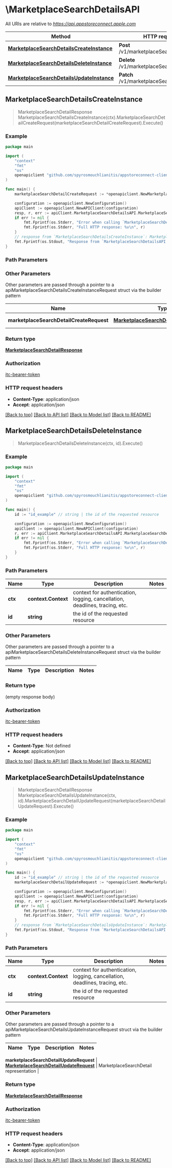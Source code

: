 # \MarketplaceSearchDetailsAPI

All URIs are relative to *https://api.appstoreconnect.apple.com*

Method | HTTP request | Description
------------- | ------------- | -------------
[**MarketplaceSearchDetailsCreateInstance**](MarketplaceSearchDetailsAPI.md#MarketplaceSearchDetailsCreateInstance) | **Post** /v1/marketplaceSearchDetails | 
[**MarketplaceSearchDetailsDeleteInstance**](MarketplaceSearchDetailsAPI.md#MarketplaceSearchDetailsDeleteInstance) | **Delete** /v1/marketplaceSearchDetails/{id} | 
[**MarketplaceSearchDetailsUpdateInstance**](MarketplaceSearchDetailsAPI.md#MarketplaceSearchDetailsUpdateInstance) | **Patch** /v1/marketplaceSearchDetails/{id} | 



## MarketplaceSearchDetailsCreateInstance

> MarketplaceSearchDetailResponse MarketplaceSearchDetailsCreateInstance(ctx).MarketplaceSearchDetailCreateRequest(marketplaceSearchDetailCreateRequest).Execute()



### Example

```go
package main

import (
	"context"
	"fmt"
	"os"
	openapiclient "github.com/spyrosmouchlianitis/appstoreconnect-client"
)

func main() {
	marketplaceSearchDetailCreateRequest := *openapiclient.NewMarketplaceSearchDetailCreateRequest(*openapiclient.NewMarketplaceSearchDetailCreateRequestData("Type_example", *openapiclient.NewMarketplaceSearchDetailCreateRequestDataAttributes("CatalogUrl_example"), *openapiclient.NewAnalyticsReportRequestCreateRequestDataRelationships(*openapiclient.NewAnalyticsReportRequestCreateRequestDataRelationshipsApp(*openapiclient.NewAlternativeDistributionKeyCreateRequestDataRelationshipsAppData("Type_example", "Id_example"))))) // MarketplaceSearchDetailCreateRequest | MarketplaceSearchDetail representation

	configuration := openapiclient.NewConfiguration()
	apiClient := openapiclient.NewAPIClient(configuration)
	resp, r, err := apiClient.MarketplaceSearchDetailsAPI.MarketplaceSearchDetailsCreateInstance(context.Background()).MarketplaceSearchDetailCreateRequest(marketplaceSearchDetailCreateRequest).Execute()
	if err != nil {
		fmt.Fprintf(os.Stderr, "Error when calling `MarketplaceSearchDetailsAPI.MarketplaceSearchDetailsCreateInstance``: %v\n", err)
		fmt.Fprintf(os.Stderr, "Full HTTP response: %v\n", r)
	}
	// response from `MarketplaceSearchDetailsCreateInstance`: MarketplaceSearchDetailResponse
	fmt.Fprintf(os.Stdout, "Response from `MarketplaceSearchDetailsAPI.MarketplaceSearchDetailsCreateInstance`: %v\n", resp)
}
```

### Path Parameters



### Other Parameters

Other parameters are passed through a pointer to a apiMarketplaceSearchDetailsCreateInstanceRequest struct via the builder pattern


Name | Type | Description  | Notes
------------- | ------------- | ------------- | -------------
 **marketplaceSearchDetailCreateRequest** | [**MarketplaceSearchDetailCreateRequest**](MarketplaceSearchDetailCreateRequest.md) | MarketplaceSearchDetail representation | 

### Return type

[**MarketplaceSearchDetailResponse**](MarketplaceSearchDetailResponse.md)

### Authorization

[itc-bearer-token](../README.md#itc-bearer-token)

### HTTP request headers

- **Content-Type**: application/json
- **Accept**: application/json

[[Back to top]](#) [[Back to API list]](../README.md#documentation-for-api-endpoints)
[[Back to Model list]](../README.md#documentation-for-models)
[[Back to README]](../README.md)


## MarketplaceSearchDetailsDeleteInstance

> MarketplaceSearchDetailsDeleteInstance(ctx, id).Execute()



### Example

```go
package main

import (
	"context"
	"fmt"
	"os"
	openapiclient "github.com/spyrosmouchlianitis/appstoreconnect-client"
)

func main() {
	id := "id_example" // string | the id of the requested resource

	configuration := openapiclient.NewConfiguration()
	apiClient := openapiclient.NewAPIClient(configuration)
	r, err := apiClient.MarketplaceSearchDetailsAPI.MarketplaceSearchDetailsDeleteInstance(context.Background(), id).Execute()
	if err != nil {
		fmt.Fprintf(os.Stderr, "Error when calling `MarketplaceSearchDetailsAPI.MarketplaceSearchDetailsDeleteInstance``: %v\n", err)
		fmt.Fprintf(os.Stderr, "Full HTTP response: %v\n", r)
	}
}
```

### Path Parameters


Name | Type | Description  | Notes
------------- | ------------- | ------------- | -------------
**ctx** | **context.Context** | context for authentication, logging, cancellation, deadlines, tracing, etc.
**id** | **string** | the id of the requested resource | 

### Other Parameters

Other parameters are passed through a pointer to a apiMarketplaceSearchDetailsDeleteInstanceRequest struct via the builder pattern


Name | Type | Description  | Notes
------------- | ------------- | ------------- | -------------


### Return type

 (empty response body)

### Authorization

[itc-bearer-token](../README.md#itc-bearer-token)

### HTTP request headers

- **Content-Type**: Not defined
- **Accept**: application/json

[[Back to top]](#) [[Back to API list]](../README.md#documentation-for-api-endpoints)
[[Back to Model list]](../README.md#documentation-for-models)
[[Back to README]](../README.md)


## MarketplaceSearchDetailsUpdateInstance

> MarketplaceSearchDetailResponse MarketplaceSearchDetailsUpdateInstance(ctx, id).MarketplaceSearchDetailUpdateRequest(marketplaceSearchDetailUpdateRequest).Execute()



### Example

```go
package main

import (
	"context"
	"fmt"
	"os"
	openapiclient "github.com/spyrosmouchlianitis/appstoreconnect-client"
)

func main() {
	id := "id_example" // string | the id of the requested resource
	marketplaceSearchDetailUpdateRequest := *openapiclient.NewMarketplaceSearchDetailUpdateRequest(*openapiclient.NewMarketplaceSearchDetailUpdateRequestData("Type_example", "Id_example")) // MarketplaceSearchDetailUpdateRequest | MarketplaceSearchDetail representation

	configuration := openapiclient.NewConfiguration()
	apiClient := openapiclient.NewAPIClient(configuration)
	resp, r, err := apiClient.MarketplaceSearchDetailsAPI.MarketplaceSearchDetailsUpdateInstance(context.Background(), id).MarketplaceSearchDetailUpdateRequest(marketplaceSearchDetailUpdateRequest).Execute()
	if err != nil {
		fmt.Fprintf(os.Stderr, "Error when calling `MarketplaceSearchDetailsAPI.MarketplaceSearchDetailsUpdateInstance``: %v\n", err)
		fmt.Fprintf(os.Stderr, "Full HTTP response: %v\n", r)
	}
	// response from `MarketplaceSearchDetailsUpdateInstance`: MarketplaceSearchDetailResponse
	fmt.Fprintf(os.Stdout, "Response from `MarketplaceSearchDetailsAPI.MarketplaceSearchDetailsUpdateInstance`: %v\n", resp)
}
```

### Path Parameters


Name | Type | Description  | Notes
------------- | ------------- | ------------- | -------------
**ctx** | **context.Context** | context for authentication, logging, cancellation, deadlines, tracing, etc.
**id** | **string** | the id of the requested resource | 

### Other Parameters

Other parameters are passed through a pointer to a apiMarketplaceSearchDetailsUpdateInstanceRequest struct via the builder pattern


Name | Type | Description  | Notes
------------- | ------------- | ------------- | -------------

 **marketplaceSearchDetailUpdateRequest** | [**MarketplaceSearchDetailUpdateRequest**](MarketplaceSearchDetailUpdateRequest.md) | MarketplaceSearchDetail representation | 

### Return type

[**MarketplaceSearchDetailResponse**](MarketplaceSearchDetailResponse.md)

### Authorization

[itc-bearer-token](../README.md#itc-bearer-token)

### HTTP request headers

- **Content-Type**: application/json
- **Accept**: application/json

[[Back to top]](#) [[Back to API list]](../README.md#documentation-for-api-endpoints)
[[Back to Model list]](../README.md#documentation-for-models)
[[Back to README]](../README.md)

